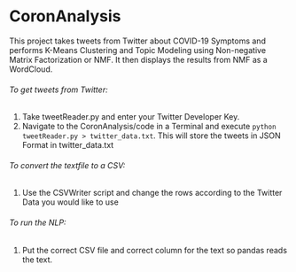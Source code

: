 # CoronAnalysis
This project takes tweets from Twitter about COVID-19 Symptoms and performs K-Means Clustering and Topic Modeling using Non-negative Matrix Factorization or NMF. It then displays the results from NMF as a WordCloud. 
###### To get tweets from Twitter:
1. Take tweetReader.py and enter your Twitter Developer Key.
2. Navigate to the CoronAnalysis/code in a Terminal and execute `python tweetReader.py > twitter_data.txt`. This will store the tweets in JSON Format in twitter_data.txt
###### To convert the textfile to a CSV:
1. Use the CSVWriter script and change the rows according to the Twitter Data you would like to use
###### To run the NLP:
1. Put the correct CSV file and correct column for the text so pandas reads the text.
